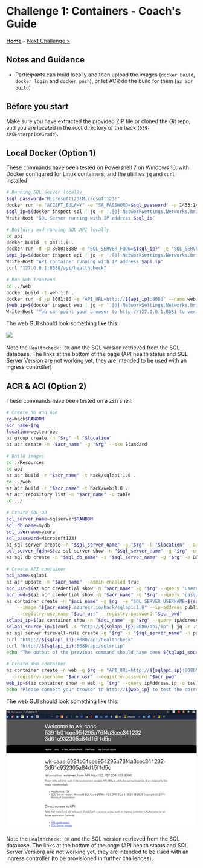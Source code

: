 # Challenge 1: Containers - Coach's Guide

**[Home](./README.md)** - [Next Challenge >](./02-aks_private.md)

## Notes and Guidance

* Participants can build locally and then upload the images (`docker build`, `docker login` and `docker push`), or let ACR do the build for them (`az acr build`)

## Before you start

Make sure you have extracted the provided ZIP file or cloned the Git repo, and you are located in the root directory of the hack (`039-AKSEnterpriseGrade`).

## Local Docker (Option 1)

These commands have been tested on Powershell 7 on Windows 10, with Docker configured for Linux containers, and the utilities `jq` and `curl` installed

```bash
# Running SQL Server locally
$sql_password="Microsoft123!Microsoft123!"
docker run -e "ACCEPT_EULA=Y" -e "SA_PASSWORD=$sql_password" -p 1433:1433 --name sql -d mcr.microsoft.com/mssql/server:latest
$sql_ip=$(docker inspect sql | jq -r '.[0].NetworkSettings.Networks.bridge.IPAddress')
Write-Host "SQL Server running with IP address $sql_ip"
```

```bash
# Building and running SQL API locally
cd api
docker build -t api:1.0 .
docker run -d -p 8080:8080 -e "SQL_SERVER_FQDN=${sql_ip}" -e "SQL_SERVER_USERNAME=sa" -e "SQL_SERVER_PASSWORD=${sql_password}" --name api api:1.0
$api_ip=$(docker inspect api | jq -r '.[0].NetworkSettings.Networks.bridge.IPAddress')
Write-Host "API container running with IP address $api_ip"
curl "127.0.0.1:8080/api/healthcheck"
```

```bash
# Run Web frontend
cd ../web
docker build -t web:1.0 .
docker run -d -p 8081:80 -e "API_URL=http://${api_ip}:8080" --name web web:1.0
$web_ip=$(docker inspect web | jq -r '.[0].NetworkSettings.Networks.bridge.IPAddress')
Write-Host "You can point your browser to http://127.0.0.1:8081 to verify the app"
```

The web GUI should look something like this:

![](images/docker_web.png)

Note the `Healthcheck: OK` and the SQL version retrieved from the SQL database. The links at the bottom of the page (API health status and SQL Server Version are not working yet, they are intended to be used with an ingress controller)

## ACR & ACI (Option 2)

These commands have been tested on a zsh shell:

```bash
# Create RG and ACR
rg=hack$RANDOM
acr_name=$rg
location=westeurope
az group create -n "$rg" -l "$location"
az acr create -n "$acr_name" -g "$rg" --sku Standard
```

```bash
# Build images
cd ./Resources
cd api
az acr build -r "$acr_name" -t hack/sqlapi:1.0 .
cd ../web
az acr build -r "$acr_name" -t hack/web:1.0 .
az acr repository list -n "$acr_name" -o table
cd ../
```

```bash
# Create SQL DB
sql_server_name=sqlserver$RANDOM
sql_db_name=mydb
sql_username=azure
sql_password=Microsoft123!
az sql server create -n "$sql_server_name" -g "$rg" -l "$location" --admin-user "$sql_username" --admin-password "$sql_password"
sql_server_fqdn=$(az sql server show -n "$sql_server_name" -g "$rg" -o tsv --query fullyQualifiedDomainName)
az sql db create -n "$sql_db_name" -s "$sql_server_name" -g "$rg" -e Basic -c 5 --no-wait
```

```bash
# Create API container
aci_name=sqlapi
az acr update -n "$acr_name" --admin-enabled true
acr_usr=$(az acr credential show -n "$acr_name" -g "$rg" --query 'username' -o tsv)
acr_pwd=$(az acr credential show -n "$acr_name" -g "$rg" --query 'passwords[0].value' -o tsv)
az container create -n "$aci_name" -g $rg  -e "SQL_SERVER_USERNAME=${sql_username}" "SQL_SERVER_PASSWORD=${sql_password}" "SQL_SERVER_FQDN=${sql_server_fqdn}" \
    --image "${acr_name}.azurecr.io/hack/sqlapi:1.0" --ip-address public --ports 8080 \
    --registry-username "$acr_usr" --registry-password "$acr_pwd"
sqlapi_ip=$(az container show -n "$aci_name" -g "$rg" --query ipAddress.ip -o tsv)
sqlapi_source_ip=$(curl -s "http://${sqlapi_ip}:8080/api/ip" | jq -r .my_public_ip)
az sql server firewall-rule create -g "$rg" -s "$sql_server_name" -n public_sqlapi_aci-source --start-ip-address "$sqlapi_source_ip" --end-ip-address "$sqlapi_source_ip"
curl "http://${sqlapi_ip}:8080/api/healthcheck"
curl "http://${sqlapi_ip}:8080/api/sqlsrcip"
echo "The output of the previous command should have been ${sqlapi_source_ip}"
```

```bash
# Create Web container
az container create -n web -g $rg -e "API_URL=http://${sqlapi_ip}:8080" --image "${acr_name}.azurecr.io/hack/web:1.0" --ip-address public --ports 80 \
  --registry-username "$acr_usr" --registry-password "$acr_pwd"
web_ip=$(az container show -n web -g "$rg" --query ipAddress.ip -o tsv)
echo "Please connect your browser to http://${web_ip} to test the correct deployment"
```

The web GUI should look something like this:

![](images/aci_web.png)

Note the `Healthcheck: OK` and the SQL version retrieved from the SQL database. The links at the bottom of the page (API health status and SQL Server Version) are not working yet, they are intended to be used with an ingress controller (to be provisioned in further challenges).
